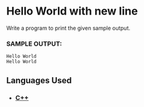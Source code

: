 # Hello World with new line

Write a program to print the given sample output.

### SAMPLE OUTPUT:

```
Hello World
Hello World
```

## Languages Used

- ### [C++](question_03.cpp)
